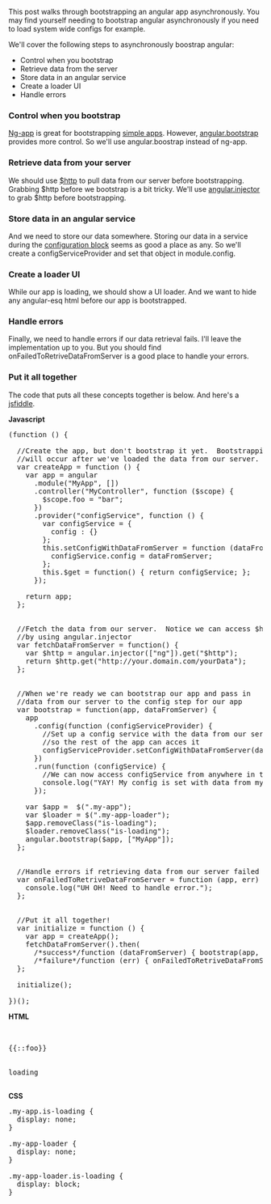 This post walks through bootstrapping an angular app asynchronously. You may find yourself needing to bootstrap angular asynchronously if you need to load system wide configs for example.

We'll cover the following steps to asynchronously boostrap angular:

<ul>
  <li>Control when you bootstrap</li>
  <li>Retrieve data from the server</li>
  <li>Store data in an angular service</li>
  <li>Create a loader UI</li>
  <li>Handle errors</li>
</ul>

<h3 class="section-head">Control when you bootstrap</h3>

<a href="https://docs.angularjs.org/api/ng/directive/ngApp">Ng-app</a> is great for bootstrapping <a href="https://jsfiddle.net/038L2373/">simple apps</a>. However, <a href="https://docs.angularjs.org/api/ng/function/angular.bootstrap">angular.bootstrap</a> provides more control.  So we'll use angular.boostrap instead of ng-app.

<h3 class="section-head">Retrieve data from your server</h3>

We should use <a href="https://docs.angularjs.org/api/ng/service/$http">$http</a> to pull data from our server before bootstrapping. Grabbing $http before we bootstrap is a bit tricky.  We'll use <a href="https://docs.angularjs.org/api/ng/function/angular.injector">angular.injector</a> to grab $http before bootstrapping.

<h3 class="section-head">Store data in an angular service</h3>

And we need to store our data somewhere. Storing our data in a service during the <a href="https://docs.angularjs.org/guide/module">configuration block</a> seems as good a place as any. So we'll create a configServiceProvider and set that object in module.config.

<h3 class="section-head">Create a loader UI</h3>

While our app is loading, we should show a UI loader.  And we want to hide any angular-esq html before our app is bootstrapped.

<h3 class="section-head">Handle errors</h3>

Finally, we need to handle errors if our data retrieval fails.  I'll leave the implementation up to you.  But you should find onFailedToRetriveDataFromServer is a good place to handle your errors.

<h3 class="section-head">Put it all together</h3>

The code that puts all these concepts together is below.  And here's a <a href="https://jsfiddle.net/av1bdvw9/">jsfiddle</a>.

<strong>Javascript</strong>

<pre>
(function () {

  //Create the app, but don't bootstrap it yet.  Bootstrapping
  //will occur after we've loaded the data from our server.
  var createApp = function () {
    var app = angular
      .module("MyApp", [])
      .controller("MyController", function ($scope) {
        $scope.foo = "bar";
      })
      .provider("configService", function () {
        var configService = {
          config : {}
        };
        this.setConfigWithDataFromServer = function (dataFromServer) {
          configService.config = dataFromServer;
        };
        this.$get = function() { return configService; };
      });
    
    return app;
  };

 
  //Fetch the data from our server.  Notice we can access $http
  //by using angular.injector
  var fetchDataFromServer = function() {
    var $http = angular.injector(["ng"]).get("$http");
    return $http.get("http://your.domain.com/yourData");
  };


  //When we're ready we can bootstrap our app and pass in
  //data from our server to the config step for our app
  var bootstrap = function(app, dataFromServer) {
    app
      .config(function (configServiceProvider) {
        //Set up a config service with the data from our server
        //so the rest of the app can acces it
        configServiceProvider.setConfigWithDataFromServer(dataFromServer);
      })
      .run(function (configService) {
        //We can now access configService from anywhere in the app
        console.log("YAY! My config is set with data from my server: " + configService.config);
      });
    
    var $app =  $(".my-app");
    var $loader = $(".my-app-loader");
    $app.removeClass("is-loading");
    $loader.removeClass("is-loading");
    angular.bootstrap($app, ["MyApp"]);
  };
  
  
  //Handle errors if retrieving data from our server failed
  var onFailedToRetriveDataFromServer = function (app, err) {
    console.log("UH OH! Need to handle error.");
  };
  
  
  //Put it all together!
  var initialize = function () {
    var app = createApp();
    fetchDataFromServer().then(
      /*success*/function (dataFromServer) { bootstrap(app, dataFromServer); }, 
      /*failure*/function (err) { onFailedToRetriveDataFromServer(app, err); });
  };
  
  initialize();
  
})();
</pre>

<strong>HTML</strong>

<pre>
<div class="my-app is-loading">
  <div ng-controller="MyController">{{::foo}}</div>
</div>
<div class="my-app-loader is-loading">loading</div>
</pre>

<strong>CSS</strong>

<pre>
.my-app.is-loading {
  display: none;
}

.my-app-loader {
  display: none;
}

.my-app-loader.is-loading {
  display: block;
}
</pre>

